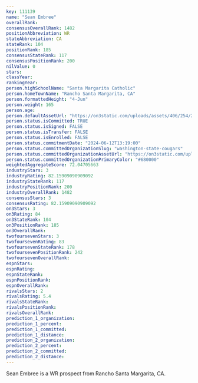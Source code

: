 ```yaml
---
key: 111139
name: "Sean Embree"
overallRank: 
consensusOverallRank: 1482
positionAbbreviation: WR
stateAbbreviation: CA
stateRank: 104
positionRank: 185
consensusStateRank: 117
consensusPositionRank: 200
nilValue: 0
stars: 
classYear: 
rankingYear: 
person.highSchoolName: "Santa Margarita Catholic"
person.homeTownName: "Rancho Santa Margarita, CA"
person.formattedHeight: "4-Jun"
person.weight: 165
person.age: 
person.defaultAssetUrl: "https://on3static.com/uploads/assets/406/254/254406.png"
person.status.isCommitted: TRUE
person.status.isSigned: FALSE
person.status.isTransfer: FALSE
person.status.isEnrolled: FALSE
person.status.commitmentDate: "2024-06-12T13:19:00"
person.status.committedOrganizationSlug: "washington-state-cougars"
person.status.committedOrganizationAssetUrl: "https://on3static.com/uploads/assets/344/150/150344.svg"
person.status.committedOrganizationPrimaryColor: "#680000"
weightedAggregateScore: 72.04705663
industryStars: 3
industryRating: 82.15909090909092
industryStateRank: 117
industryPositionRank: 200
industryOverallRank: 1482
consensusStars: 3
consensusRating: 82.15909090909092
on3Stars: 3
on3Rating: 84
on3StateRank: 104
on3PositionRank: 185
on3OverallRank: 
twofoursevenStars: 3
twofoursevenRating: 83
twofoursevenStateRank: 178
twofoursevenPositionRank: 242
twofoursevenOverallRank: 
espnStars: 
espnRating: 
espnStateRank: 
espnPositionRank: 
espnOverallRank: 
rivalsStars: 2
rivalsRating: 5.4
rivalsStateRank: 
rivalsPositionRank: 
rivalsOverallRank: 
prediction_1_organization: 
prediction_1_percent: 
prediction_1_committed: 
prediction_1_distance: 
prediction_2_organization: 
prediction_2_percent: 
prediction_2_committed: 
prediction_2_distance: 
---
```

Sean Embree is a WR prospect from Rancho Santa Margarita, CA.